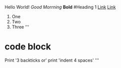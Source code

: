 Hello World!
*Good Morrning*
__Bold__
#Heading 1
[Link](https://ucsd-cse12-ss22.github.io/.com)
[Link](https://www.food.com)
1. One
2. Two
3. Three
'''
# code block
Print '3 backticks or'
print 'indent 4 spaces'
'''
